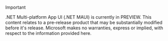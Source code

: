 > [!IMPORTANT]
> .NET Multi-platform App UI (.NET MAUI) is currently in PREVIEW.
> This content relates to a pre-release product that may be substantially modified before it's release. Microsoft makes no warranties, express or implied, with respect to the information provided here.
